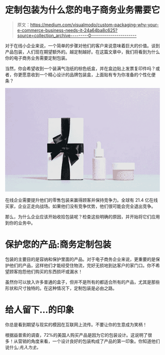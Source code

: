 # 定制包装为什么您的电子商务业务需要它

> 原文：<https://medium.com/visualmodo/custom-packaging-why-your-e-commerce-business-needs-it-24a64ba8c625?source=collection_archive---------0----------------------->

对于在线小企业来说，一个简单的步骤对他们的客户来说意味着巨大的价值。谈到产品包装，人们现在期望额外的。越定制越好。在这篇文章中，我们将看到为什么你的电子商务业务需要定制包装。

当然，你会希望收到一个装满气泡纸的棕色纸盒，并在盒边贴上发票复印件吗？或者，你更愿意收到一个精心设计的品牌包装盒，上面贴有专为你准备的个性化便条？

![](img/4b278ba8bab966c1725f8ecc4f0a9f5c.png)

在线企业需要提升他们的零售包装来赢得顾客并保持竞争力。全球有 21.4 亿在线买家，企业正走向战场。如果他们没有竞争优势，他们很可能会完全退出竞争。

那么，为什么企业应该开始收拾包装呢？检查这些明确的原因，并开始将它们应用到你的业务中。

# 保护您的产品:商务定制包装

包装的主要目的是容纳和保护里面的产品。对于电子商务企业来说，更重要的是保护他们的产品，这样他们才能经受住物流，完好无损地到达客户的家门口。你不希望顾客抱怨他们购买的东西损坏或漏水！

虽然你可以放入许多普通的盒子，但并不是所有的都适合所有的产品，尤其是那些形状和尺寸独特的。在这种情况下，定制包装是必由之路。

# 给人留下…的印象

你总是看到期望与现实的模因在互联网上流传。不要让你的生意成为笑柄！

根据益普索的调查，72%的美国人购买产品是因为它的包装设计。这说明了很多！从营销的角度来看，一个设计良好的包装构成了产品的第一印象。你知道他们说什么:*先入为主。*